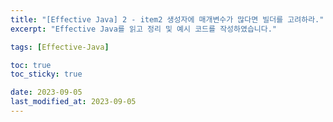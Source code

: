 ```yaml
---
title: "[Effective Java] 2 - item2 생성자에 매개변수가 많다면 빌더를 고려하라."
excerpt: "Effective Java를 읽고 정리 및 예시 코드를 작성하였습니다."

tags: [Effective-Java]

toc: true
toc_sticky: true

date: 2023-09-05
last_modified_at: 2023-09-05
---
```


